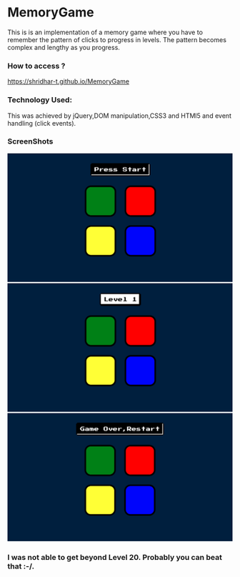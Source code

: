 # MemoryGame
This is is an implementation of a memory game where you have to remember the pattern of clicks to progress in levels. The pattern becomes complex and lengthy as you progress.

### How to access ?
https://shridhar-t.github.io/MemoryGame

### Technology Used:
This was achieved by jQuery,DOM manipulation,CSS3 and HTMl5 and event handling (click events).

### ScreenShots
<img src="./images/project1.png">
<img src="./images/project2.png">
<img src="./images/project3.png">



### I was not able to get beyond Level 20. Probably you can beat that :-/.

